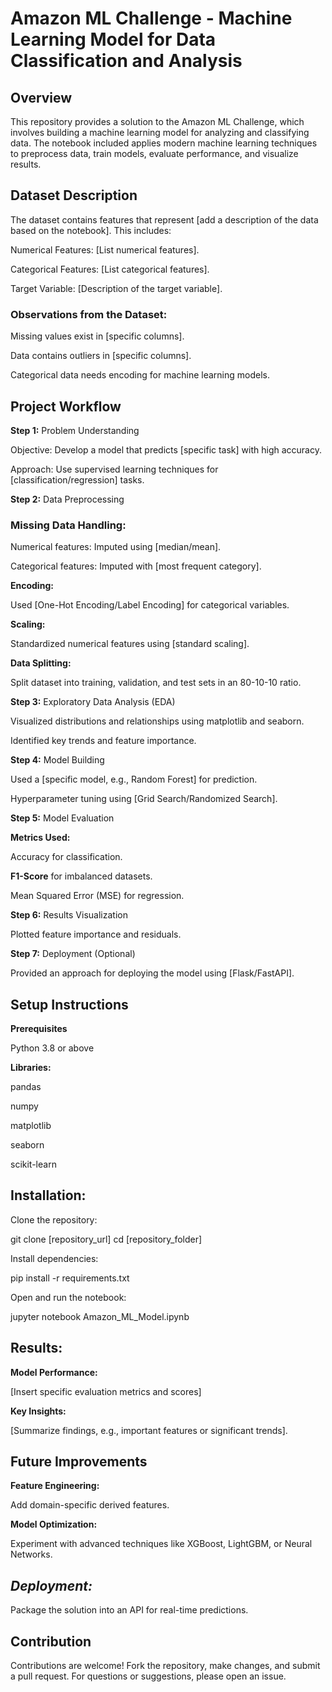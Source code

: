 # Amazon ML Challenge - Machine Learning Model for Data Classification and Analysis

## Overview

This repository provides a solution to the Amazon ML Challenge, which involves building a machine learning model for analyzing and classifying data. The notebook included applies modern machine learning techniques to preprocess data, train models, evaluate performance, and visualize results.

## Dataset Description

The dataset contains features that represent [add a description of the data based on the notebook]. This includes:

Numerical Features: [List numerical features].

Categorical Features: [List categorical features].

Target Variable: [Description of the target variable].

### Observations from the Dataset:

Missing values exist in [specific columns].

Data contains outliers in [specific columns].

Categorical data needs encoding for machine learning models.

## Project Workflow

**Step 1:** Problem Understanding

Objective: Develop a model that predicts [specific task] with high accuracy.

Approach: Use supervised learning techniques for [classification/regression] tasks.

**Step 2:** Data Preprocessing

### Missing Data Handling:

Numerical features: Imputed using [median/mean].

Categorical features: Imputed with [most frequent category].

**Encoding:**

Used [One-Hot Encoding/Label Encoding] for categorical variables.

**Scaling:**

Standardized numerical features using [standard scaling].

**Data Splitting:**

Split dataset into training, validation, and test sets in an 80-10-10 ratio.

**Step 3:** Exploratory Data Analysis (EDA)

Visualized distributions and relationships using matplotlib and seaborn.

Identified key trends and feature importance.

**Step 4:** Model Building

Used a [specific model, e.g., Random Forest] for prediction.

Hyperparameter tuning using [Grid Search/Randomized Search].

****Step 5**:** Model Evaluation

**Metrics Used:**

Accuracy for classification.

**F1-Score** for imbalanced datasets.

Mean Squared Error (MSE) for regression.

**Step 6:** Results Visualization

Plotted feature importance and residuals.

**Step 7:** Deployment (Optional)

Provided an approach for deploying the model using [Flask/FastAPI].

## Setup Instructions

**Prerequisites**

Python 3.8 or above

**Libraries:**

pandas

numpy

matplotlib

seaborn

scikit-learn

## Installation:

Clone the repository:

git clone [repository_url]
cd [repository_folder]

Install dependencies:

pip install -r requirements.txt

Open and run the notebook:

jupyter notebook Amazon_ML_Model.ipynb

## Results:

**Model Performance:**

[Insert specific evaluation metrics and scores]

**Key Insights:**

[Summarize findings, e.g., important features or significant trends].

## Future Improvements

**Feature Engineering:**

Add domain-specific derived features.

**Model Optimization:**

Experiment with advanced techniques like XGBoost, LightGBM, or Neural Networks.

## ***Deployment:***

Package the solution into an API for real-time predictions.

## Contribution

Contributions are welcome! Fork the repository, make changes, and submit a pull request. For questions or suggestions, please open an issue.

